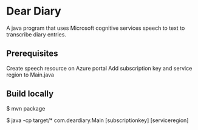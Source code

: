 # Dear Diary

A java program that uses Microsoft cognitive services speech to text to transcribe diary entries.

## Prerequisites

Create speech resource on Azure portal
Add subscription key and service region to Main.java

## Build locally

$ mvn package

$ java -cp target/* com.deardiary.Main [subscriptionkey] [serviceregion]

